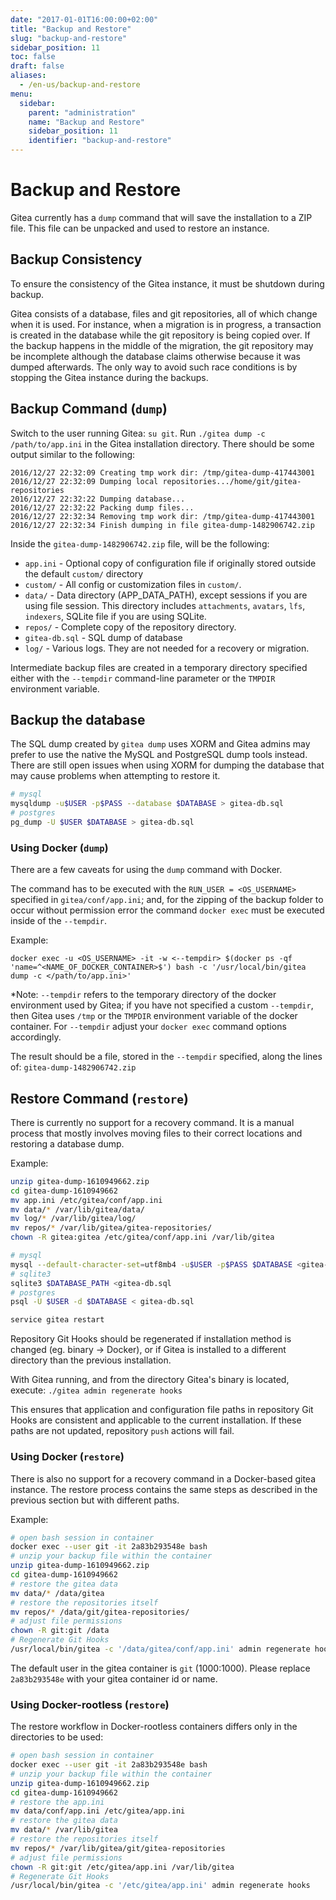 ```yaml
---
date: "2017-01-01T16:00:00+02:00"
title: "Backup and Restore"
slug: "backup-and-restore"
sidebar_position: 11
toc: false
draft: false
aliases:
  - /en-us/backup-and-restore
menu:
  sidebar:
    parent: "administration"
    name: "Backup and Restore"
    sidebar_position: 11
    identifier: "backup-and-restore"
---
```


# Backup and Restore

Gitea currently has a `dump` command that will save the installation to a ZIP file. This
file can be unpacked and used to restore an instance.

## Backup Consistency

To ensure the consistency of the Gitea instance, it must be shutdown during backup.

Gitea consists of a database, files and git repositories, all of which change when it is used. For instance, when a migration is in progress, a transaction is created in the database while the git repository is being copied over. If the backup happens in the middle of the migration, the git repository may be incomplete although the database claims otherwise because it was dumped afterwards. The only way to avoid such race conditions is by stopping the Gitea instance during the backups.

## Backup Command (`dump`)

Switch to the user running Gitea: `su git`. Run `./gitea dump -c /path/to/app.ini` in the Gitea installation
directory. There should be some output similar to the following:

```none
2016/12/27 22:32:09 Creating tmp work dir: /tmp/gitea-dump-417443001
2016/12/27 22:32:09 Dumping local repositories.../home/git/gitea-repositories
2016/12/27 22:32:22 Dumping database...
2016/12/27 22:32:22 Packing dump files...
2016/12/27 22:32:34 Removing tmp work dir: /tmp/gitea-dump-417443001
2016/12/27 22:32:34 Finish dumping in file gitea-dump-1482906742.zip
```

Inside the `gitea-dump-1482906742.zip` file, will be the following:

- `app.ini` - Optional copy of configuration file if originally stored outside the default `custom/` directory
- `custom/` - All config or customization files in `custom/`.
- `data/` - Data directory (APP_DATA_PATH), except sessions if you are using file session. This directory includes `attachments`, `avatars`, `lfs`, `indexers`, SQLite file if you are using SQLite.
- `repos/` - Complete copy of the repository directory.
- `gitea-db.sql` - SQL dump of database
- `log/` - Various logs. They are not needed for a recovery or migration.

Intermediate backup files are created in a temporary directory specified either with the
`--tempdir` command-line parameter or the `TMPDIR` environment variable.

## Backup the database

The SQL dump created by `gitea dump` uses XORM and Gitea admins may prefer to use the native the MySQL and PostgreSQL dump tools instead. There are still open issues when using XORM for dumping the database that may cause problems when attempting to restore it.

```sh
# mysql
mysqldump -u$USER -p$PASS --database $DATABASE > gitea-db.sql
# postgres
pg_dump -U $USER $DATABASE > gitea-db.sql
```

### Using Docker (`dump`)

There are a few caveats for using the `dump` command with Docker.

The command has to be executed with the `RUN_USER = <OS_USERNAME>` specified in `gitea/conf/app.ini`; and, for the zipping of the backup folder to occur without permission error the command `docker exec` must be executed inside of the `--tempdir`.

Example:

```none
docker exec -u <OS_USERNAME> -it -w <--tempdir> $(docker ps -qf 'name=^<NAME_OF_DOCKER_CONTAINER>$') bash -c '/usr/local/bin/gitea dump -c </path/to/app.ini>'
```

\*Note: `--tempdir` refers to the temporary directory of the docker environment used by Gitea; if you have not specified a custom `--tempdir`, then Gitea uses `/tmp` or the `TMPDIR` environment variable of the docker container. For `--tempdir` adjust your `docker exec` command options accordingly.

The result should be a file, stored in the `--tempdir` specified, along the lines of: `gitea-dump-1482906742.zip`

## Restore Command (`restore`)

There is currently no support for a recovery command. It is a manual process that mostly
involves moving files to their correct locations and restoring a database dump.

Example:

```sh
unzip gitea-dump-1610949662.zip
cd gitea-dump-1610949662
mv app.ini /etc/gitea/conf/app.ini
mv data/* /var/lib/gitea/data/
mv log/* /var/lib/gitea/log/
mv repos/* /var/lib/gitea/gitea-repositories/
chown -R gitea:gitea /etc/gitea/conf/app.ini /var/lib/gitea

# mysql
mysql --default-character-set=utf8mb4 -u$USER -p$PASS $DATABASE <gitea-db.sql
# sqlite3
sqlite3 $DATABASE_PATH <gitea-db.sql
# postgres
psql -U $USER -d $DATABASE < gitea-db.sql

service gitea restart
```

Repository Git Hooks should be regenerated if installation method is changed (eg. binary -> Docker), or if Gitea is installed to a different directory than the previous installation.

With Gitea running, and from the directory Gitea's binary is located, execute: `./gitea admin regenerate hooks`

This ensures that application and configuration file paths in repository Git Hooks are consistent and applicable to the current installation. If these paths are not updated, repository `push` actions will fail.

### Using Docker (`restore`)

There is also no support for a recovery command in a Docker-based gitea instance. The restore process contains the same steps as described in the previous section but with different paths.

Example:

```sh
# open bash session in container
docker exec --user git -it 2a83b293548e bash
# unzip your backup file within the container
unzip gitea-dump-1610949662.zip
cd gitea-dump-1610949662
# restore the gitea data
mv data/* /data/gitea
# restore the repositories itself
mv repos/* /data/git/gitea-repositories/
# adjust file permissions
chown -R git:git /data
# Regenerate Git Hooks
/usr/local/bin/gitea -c '/data/gitea/conf/app.ini' admin regenerate hooks
```

The default user in the gitea container is `git` (1000:1000). Please replace `2a83b293548e` with your gitea container id or name.

### Using Docker-rootless (`restore`)

The restore workflow in Docker-rootless containers differs only in the directories to be used:

```sh
# open bash session in container
docker exec --user git -it 2a83b293548e bash
# unzip your backup file within the container
unzip gitea-dump-1610949662.zip
cd gitea-dump-1610949662
# restore the app.ini
mv data/conf/app.ini /etc/gitea/app.ini
# restore the gitea data
mv data/* /var/lib/gitea
# restore the repositories itself
mv repos/* /var/lib/gitea/git/gitea-repositories
# adjust file permissions
chown -R git:git /etc/gitea/app.ini /var/lib/gitea
# Regenerate Git Hooks
/usr/local/bin/gitea -c '/etc/gitea/app.ini' admin regenerate hooks
```
